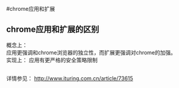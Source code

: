 
#chrome应用和扩展

## chrome应用和扩展的区别
概念上：  
  应用更强调和chrome浏览器的独立性，而扩展更强调对chrome的加强。  
实现上：
  应用有更严格的安全策略限制
## 

详情参见：
http://www.ituring.com.cn/article/73615